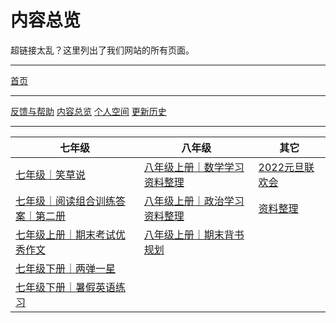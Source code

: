 <meta charset="utf-8" />
<meta name="viewport" content="width=device-width, initial-scale=1" />
<link href="https://cdn.jsdelivr.net/npm/bootstrap@5.1.2/dist/css/bootstrap.min.css" rel="stylesheet" />
<script src="https://cdn.jsdelivr.net/npm/bootstrap@5.1.2/dist/js/bootstrap.bundle.min.js"></script>
<link rel="stylesheet" type="text/css" href="style.css" />
<link rel="shortcut icon" href="/favicon.ico" />

# 内容总览

超链接太乱？这里列出了我们网站的所有页面。

---

<div class="d-grid">
    <a type="button" href="/index" class="btn btn-primary">首页</a>
</div>

---

<div class="btn-group">
<a type="button" href="/feedback" class="btn btn-outline-primary">反馈与帮助</a>
<a type="button" href="/overview" class="btn btn-outline-primary">内容总览</a>
<a type="button" href="/个人空间" class="btn btn-outline-primary disabled">个人空间</a>
<a type="button" href="/history" class="btn btn-outline-primary">更新历史</a>
</div>


---

<div class="table-responsive">
    <table class="table table-borderless">
        <thead>
            <tr>
                <th>七年级</th>
                <th>八年级</th>
                <th>其它</th>
            </tr>
        </thead>
        <tbody>
            <tr>
                <td><a style="width:100%" href="/七年级｜笑草说" class="btn btn-outline-primary">七年级｜笑草说</a></td>
                <td><a style="width:100%" href="/八年级上册｜数学学习资料整理" class="btn btn-outline-primary">八年级上册｜数学学习资料整理</a></td>
                <td><a style="width:100%" href="/2022元旦联欢会" class="btn btn-outline-primary">2022元旦联欢会</a></td>
            </tr>
            <tr>
                <td><a style="width:100%" href="/七年级｜阅读组合训练答案｜第二册" class="btn btn-outline-primary">七年级｜阅读组合训练答案｜第二册</a></td>
                <td><a style="width:100%" href="/八年级上册｜政治学习资料整理" class="btn btn-outline-primary">八年级上册｜政治学习资料整理</a></td>
                <td><a style="width:100%" href="/资料整理" class="btn btn-outline-primary">资料整理</a></td>
            </tr>
            <tr>
                <td><a style="width:100%" href="/七年级上册｜期末考试优秀作文" class="btn btn-outline-primary">七年级上册｜期末考试优秀作文</a></td>
                <td><a style="width:100%" href="/八年级上册｜期末背书规划" class="btn btn-outline-primary">八年级上册｜期末背书规划</a></td>
                <td></td>
            </tr>
            <tr>
                <td><a style="width:100%" href="/七年级下册｜两弹一星" class="btn btn-outline-primary">七年级下册｜两弹一星</a></td>
                <td></td>
                <td></td>
            </tr>
            <tr>
                <td><a style="width:100%" href="/七年级下册｜暑假英语练习" class="btn btn-outline-primary">七年级下册｜暑假英语练习</a></td>
                <td></td>
                <td></td>
            </tr>
        </tbody>
    </table>
</div>
